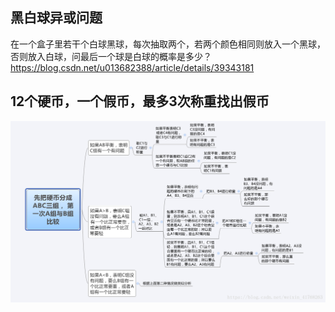 ## 黑白球异或问题
在一个盒子里若干个白球黑球，每次抽取两个，若两个颜色相同则放入一个黑球，否则放入白球，问最后一个球是白球的概率是多少？  
https://blog.csdn.net/u013682388/article/details/39343181

## 12个硬币，一个假币，最多3次称重找出假币
![](https://github.com/FFizzZZ/Fizz/blob/master/Algorithm/Pictures/%E7%A1%AC%E5%B8%81.png)
